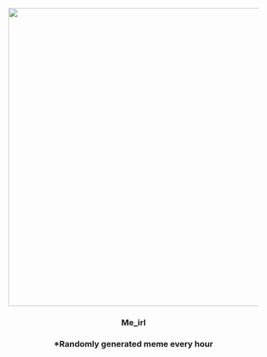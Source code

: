 <p align="center">
        <img src="https://i.redd.it/4natq7cpsy391.jpg" width="600" height="600">
        </p>
        <h3 align="center">Me_irl</h3>
        <h3 align="center">*Randomly generated meme every hour</h3>
    